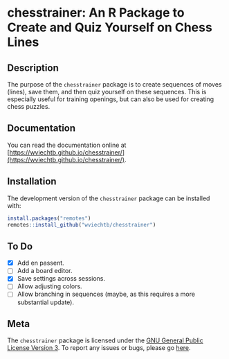 chesstrainer: An R Package to Create and Quiz Yourself on Chess Lines
=====================================================================

## Description

The purpose of the `chesstrainer` package is to create sequences of moves (lines), save them, and then quiz yourself on these sequences. This is especially useful for training openings, but can also be used for creating chess puzzles.

## Documentation

You can read the documentation online at [https://wviechtb.github.io/chesstrainer/](https://wviechtb.github.io/chesstrainer/).

## Installation

The development version of the `chesstrainer` package can be installed with:
```r
install.packages("remotes")
remotes::install_github("wviechtb/chesstrainer")
```

## To Do

- [x] Add en passent.
- [ ] Add a board editor.
- [x] Save settings across sessions.
- [ ] Allow adjusting colors.
- [ ] Allow branching in sequences (maybe, as this requires a more substantial update).

## Meta

The `chesstrainer` package is licensed under the [GNU General Public License Version 3](https://www.gnu.org/licenses/lgpl-3.0.txt). To report any issues or bugs, please go [here](https://github.com/wviechtb/chesstrainer/issues).
